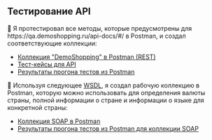 <h2>Тестирование API</h2>
🌟 Я протестировал все методы, которые предусмотрены для https://qa.demoshopping.ru/api-docs/#/ в Postman, и создал соответствующие коллекции:

<ul>
  <li><a href="https://www.postman.com/maksim-m-testing-api/workspace/my-workspace/collection/38264086-36f38167-8c6e-465f-b5dd-9d634ffa25b8?action=share&creator=38264086&active-environment=38264086-5941982d-3402-4a5a-afe2-36bbe8409e5b">Коллекция "DemoShopping" в Postman (REST)</a></li>
  <li><a href="https://drive.google.com/file/d/1bc6ghF0GtBWoBIMsdj4qGybJCNWXnNGx/view?usp=sharing">Тест-кейсы для API</a></li>
  <li><a href="https://drive.google.com/file/d/1oRw3hRaxxBp-Wzvsmi3I_bvKBqQAxk2v/view?usp=sharing">Результаты прогона тестов из Postman</a></li>
</ul>

🌟 Используя следующее <a href="http://webservices.oorsprong.org/websamples.countryinfo/CountryInfoService.wso?WSDL">WSDL</a>, я создал рабочую коллекцию в Postman, которую можно использовать для определения валюты страны, полной информации о стране и информации о языке для конкретной страны:

<ul>
  <li><a href="https://www.postman.com/maksim-m-testing-api/workspace/my-workspace/collection/38264086-f1ba4f58-24c0-44dd-a138-aeb7f5ee945e?action=share&creator=38264086&active-environment=38264086-5941982d-3402-4a5a-afe2-36bbe8409e5b">Коллекция SOAP в Postman</a></li>
  <li><a href="https://drive.google.com/file/d/1NnNoh_AR3WAsZYWwNl5K95ICxUELDmP3/view?usp=sharing">Результаты прогона тестов из Postman для коллекции SOAP</a></li>
</ul>
